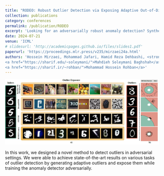 ```yaml
---
title: "RODEO: Robust Outlier Detection via Exposing Adaptive Out-of-Distribution Samples"
collection: publications
category: conferences
permalink: /publication/RODEO
excerpt: 'Looking for an adversarially robust anomaly detection? Synthetic outlier samples whose distribution are close to the normal samples, and are diverse, when combined with adversarial training does the work.'
date: 2024-07-21
venue: 'ICML'
# slidesurl: 'http://academicpages.github.io/files/slides1.pdf'
paperurl: 'https://proceedings.mlr.press/v235/mirzaei24a.html'
authors: 'Hossein Mirzaei, Mohammad Jafari, Hamid Reza Dehbashi, <strong>Ali Ansari</strong>, Sepehr Ghobadi, Masoud Hadi, Arshia Soltani Moakhar, Mohammad Azizmalayeri,
<a href="https://sharif.edu/~soleymani/">Mahdieh Soleymani Baghshah</a>,
<a href="https://sharif.ir/~rohban/">Mohammad Hossein Rohban</a>'
---
```


![Main figure of the paper](../images/rodeo_figure.png)

In this work, we designed a novel method to detect outliers in adversarial settings. We were able to achieve state-of-the-art results on various tasks of outlier detection by generating adaptive outliers and expose them while training the anomaly detector adversarially.